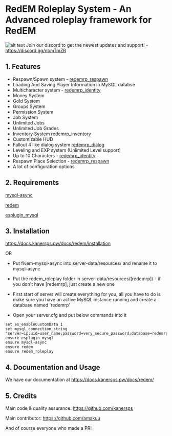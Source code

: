 # RedEM Roleplay System - An Advanced roleplay framework for RedEM

![alt text](https://wildwest.pl/redm.jpg)
Join our discord to get the newest updates and support! - https://discord.gg/nbmTmZR

## 1. Features
- Respawn/Spawn system - [redemrp_respawn](https://github.com/RedEM-RP/redemrp_respawn)
- Loading And Saving Player Information in MySQL databse
- Multicharacter system - [redemrp_identity](https://github.com/RedEM-RP/redemrp_identity)
- Money System
- Gold System
- Groups System
- Permission System
- Job System
- Unlimited Jobs
- Unlimited Job Grades
- Inventory System [redemrp_inventory](https://github.com/RedEM-RP/redemrp_inventory)
- Customizable HUD
- Fallout 4 like dialog system [redemrp_dialog](https://github.com/RedEM-RP/redemrp_dialog)
- Leveling and EXP system (Unlimited Level support)
- Up to 10 Characters - [redemrp_identity](https://github.com/RedEM-RP/redemrp_identity)
- Respawn Place Selection - [redemrp_respawn](https://github.com/RedEM-RP/redemrp_respawn)
- A lot of configuration options

## 2. Requirements
 
[mysql-async](https://github.com/amakuu/mysql-async-temporary)

[redem](https://github.com/kanersps/redem)

[esplugin_mysql](https://github.com/RedEM-RP/esplugin_mysql)

## 3. Installation
https://docs.kanersps.pw/docs/redem/installation

OR

- Put fivem-mysql-async into server-data/resources/ and rename it to mysql-async

- Put the redem_roleplay folder in server-data/resources/[redemrp]/ - if you don't have [redemrp], just create a new one

- First start of server will create everything for you, all you have to do is make sure you have an active MySQL instance running and create a database named 'redemrp'

- Open your server.cfg and put below commands into it


```
set es_enableCustomData 1
set mysql_connection_string "server=ip;uid=user_name;password=very_secure_password;database=redemrp"
ensure esplugin_mysql
ensure mysql-async
ensure redem
ensure redem_roleplay
```

## 4. Documentation and Usage
We have our documentation at https://docs.kanersps.pw/docs/redem/

## 5. Credits

Main code & quality assurance: https://github.com/kanersps

Main contributor: https://github.com/amakuu


And of course everyone who made a PR!
